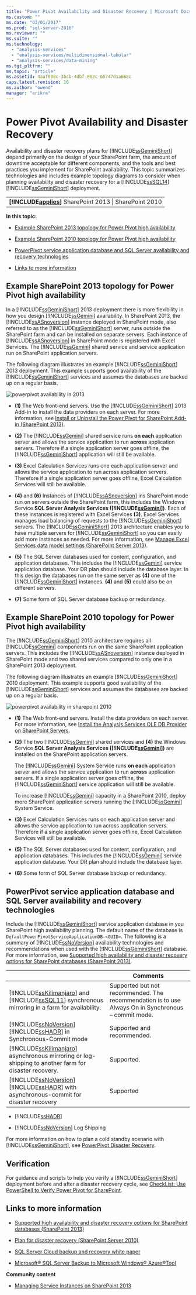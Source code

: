 ```yaml
---
title: "Power Pivot Availability and Disaster Recovery | Microsoft Docs"
ms.custom: ""
ms.date: "03/01/2017"
ms.prod: "sql-server-2016"
ms.reviewer: ""
ms.suite: ""
ms.technology: 
  - "analysis-services"
  - "analysis-services/multidimensional-tabular"
  - "analysis-services/data-mining"
ms.tgt_pltfrm: ""
ms.topic: "article"
ms.assetid: 4aaf008c-3bcb-4dbf-862c-65747d1a668c
caps.latest.revision: 16
ms.author: "owend"
manager: "erikre"
---
```

# Power Pivot Availability and Disaster Recovery
  Availability and disaster recovery plans for [!INCLUDE[ssGeminiShort](../../analysis-services/includes/ssgeminishort-md.md)] depend primarily on the design of your SharePoint farm, the amount of downtime acceptable for different components, and the tools and best practices you implement for SharePoint availability. This topic summarizes technologies and includes example topology diagrams to consider when planning availability and disaster recovery for a [!INCLUDE[ssSQL14](../../analysis-services/includes/sssql14-md.md)] [!INCLUDE[ssGeminiShort](../../analysis-services/includes/ssgeminishort-md.md)] deployment.  
  
||  
|-|  
|**[!INCLUDE[applies](../../analysis-services/includes/applies-md.md)]**  SharePoint 2013 &#124; SharePoint 2010|  
  
 **In this topic:**  
  
-   [Example SharePoint 2013 topology for Power Pivot high availability](#bkmk_sharepoint2013)  
  
-   [Example SharePoint 2010 topology for Power Pivot high availability](#bkmk_sharepoint2010)  
  
-   [PowerPivot service application database and SQL Server availability and recovery technologies](#bkmk_sql_server_technologies)  
  
-   [Links to more information](#bkmk_more_resources)  
  
##  <a name="bkmk_sharepoint2013"></a> Example SharePoint 2013 topology for Power Pivot high availability  
 In a [!INCLUDE[ssGeminiShort](../../analysis-services/includes/ssgeminishort-md.md)] 2013 deployment there is more flexibility in how you design [!INCLUDE[ssGemini](../../analysis-services/includes/ssgemini-md.md)] availability. In SharePoint 2013, the [!INCLUDE[ssASnoversion](../../analysis-services/includes/ssasnoversion-md.md)] instance deployed in SharePoint mode, also referred to as the [!INCLUDE[ssGeminiShort](../../analysis-services/includes/ssgeminishort-md.md)] server, runs outside the SharePoint farm and can be installed on separate servers. Each instance of [!INCLUDE[ssASnoversion](../../analysis-services/includes/ssasnoversion-md.md)] in SharePoint mode is registered with Excel Services. The [!INCLUDE[ssGemini](../../analysis-services/includes/ssgemini-md.md)] shared service and service application run on SharePoint application servers.  
  
 The following diagram illustrates an example [!INCLUDE[ssGeminiShort](../../analysis-services/includes/ssgeminishort-md.md)] 2013 deployment. This example supports good availability of the [!INCLUDE[ssGeminiShort](../../analysis-services/includes/ssgeminishort-md.md)] services and assumes the databases are backed up on a regular basis.  
  
 ![powerpivot availability in 2013](../../analysis-services/power-pivot-sharepoint/media/ssas-powerpivot-services-2013.png "powerpivot availability in 2013")  
  
-   **(1)** The Web front-end servers. Use the [!INCLUDE[ssGeminiShort](../../analysis-services/includes/ssgeminishort-md.md)] 2013 Add-in to install the data providers on each server. For more information, see [Install or Uninstall the Power Pivot for SharePoint Add-in &#40;SharePoint 2013&#41;](../../analysis-services/instances/install/windows/install-or-uninstall-the-power-pivot-for-sharepoint-add-in-sharepoint-2013.md).  
  
-   **(2)** The [!INCLUDE[ssGemini](../../analysis-services/includes/ssgemini-md.md)] shared service runs **on each** application server and allows the service application to run **across** application servers. Therefore if a single application server goes offline, the [!INCLUDE[ssGeminiShort](../../analysis-services/includes/ssgeminishort-md.md)] application will still be available.  
  
-   **(3)** Excel Calculation Services runs one each application server and allows the service application to run across application servers. Therefore if a single application server goes offline, Excel Calculation Services will still be available.  
  
-   **(4)** and **(6)** Instances of [!INCLUDE[ssASnoversion](../../analysis-services/includes/ssasnoversion-md.md)] ins SharePoint mode run on servers outside the SharePoint farm, this includes the Windows Service **SQL Server Analysis Services ([!INCLUDE[ssGemini](../../analysis-services/includes/ssgemini-md.md)])**. Each of these instances is registered with Excel Services **(3)**. Excel Services manages load balancing of requests to the [!INCLUDE[ssGeminiShort](../../analysis-services/includes/ssgeminishort-md.md)] servers. The [!INCLUDE[ssGeminiShort](../../analysis-services/includes/ssgeminishort-md.md)] 2013 architecture enables you to have multiple servers for [!INCLUDE[ssGeminiShort](../../analysis-services/includes/ssgeminishort-md.md)] so you can easily add more instances as needed. For more information, see [Manage Excel Services data model settings (SharePoint Server 2013)](http://technet.microsoft.com/library/jj219780\(v=office.15\).aspx).  
  
-   **(5)** The SQL Server databases used for content, configuration, and application databases. This includes the [!INCLUDE[ssGemini](../../analysis-services/includes/ssgemini-md.md)] service application database. Your DR plan should include the database layer. In this design the databases run on the same server as **(4)** one of the [!INCLUDE[ssGeminiShort](../../analysis-services/includes/ssgeminishort-md.md)] instances. **(4)** and **(5)** could also be on different servers.  
  
-   **(7)** Some form of SQL Server database backup or redundancy.  
  
##  <a name="bkmk_sharepoint2010"></a> Example SharePoint 2010 topology for Power Pivot high availability  
 The [!INCLUDE[ssGeminiShort](../../analysis-services/includes/ssgeminishort-md.md)] 2010 architecture requires all [!INCLUDE[ssGemini](../../analysis-services/includes/ssgemini-md.md)] components run on the same SharePoint application servers. This includes the [!INCLUDE[ssASnoversion](../../analysis-services/includes/ssasnoversion-md.md)] instance deployed in SharePoint mode and two shared services compared to only one in a SharePoint 2013 deployment.  
  
 The following diagram illustrates an example [!INCLUDE[ssGeminiShort](../../analysis-services/includes/ssgeminishort-md.md)] 2010 deployment. This example supports good availability of the [!INCLUDE[ssGeminiShort](../../analysis-services/includes/ssgeminishort-md.md)] services and assumes the databases are backed up on a regular basis.  
  
 ![powerpivot availability in sharepoint 2010](../../analysis-services/power-pivot-sharepoint/media/ssas-powerpivot-services-2010.png "powerpivot availability in sharepoint 2010")  
  
-   **(1)** The Web front-end servers. Install the data providers on each server. For more information, see [Install the Analysis Services OLE DB Provider on SharePoint Servers](http://msdn.microsoft.com/en-us/2c62daf9-1f2d-4508-a497-af62360ee859).  
  
-   **(2)** The two [!INCLUDE[ssGemini](../../analysis-services/includes/ssgemini-md.md)] shared services and **(4)** the Windows Service **SQL Server Analysis Services ([!INCLUDE[ssGemini](../../analysis-services/includes/ssgemini-md.md)])** are installed on the SharePoint application servers.  
  
     The [!INCLUDE[ssGemini](../../analysis-services/includes/ssgemini-md.md)] System Service runs **on each** application server and allows the service application to run **across** application servers. If a single application server goes offline, the [!INCLUDE[ssGeminiShort](../../analysis-services/includes/ssgeminishort-md.md)] service application will still be available.  
  
     To increase [!INCLUDE[ssGemini](../../analysis-services/includes/ssgemini-md.md)] capacity in a SharePoint 2010, deploy more SharePoint application servers running the [!INCLUDE[ssGemini](../../analysis-services/includes/ssgemini-md.md)] System Service.  
  
-   **(3)** Excel Calculation Services runs on each application server and allows the service application to run across application servers. Therefore if a single application server goes offline, Excel Calculation Services will still be available.  
  
-   **(5)** The SQL Server databases used for content, configuration, and application databases. This includes the [!INCLUDE[ssGemini](../../analysis-services/includes/ssgemini-md.md)] service application database. Your DR plan should include the database layer.  
  
-   **(6)** Some form of SQL Server database backup or redundancy.  
  
##  <a name="bkmk_sql_server_technologies"></a> PowerPivot service application database and SQL Server availability and recovery technologies  
 Include the [!INCLUDE[ssGeminiShort](../../analysis-services/includes/ssgeminishort-md.md)] service application database in you SharePoint high availability planning. The default name of the database is `DefaultPowerPivotServiceApplicationDB-<GUID>`. The following is a summary of [!INCLUDE[ssNoVersion](../../advanced-analytics/r-services/includes/ssnoversion-md.md)] availability technologies and recommendations when used with the [!INCLUDE[ssGeminiShort](../../analysis-services/includes/ssgeminishort-md.md)] database. For more information, see [Supported high availability and disaster recovery options for SharePoint databases (SharePoint 2013)](http://technet.microsoft.com/library/jj841106.aspx).  
  
||Comments|  
|-|--------------|  
|[!INCLUDE[ssKilimanjaro](../../analysis-services/instances/install/windows/includes/sskilimanjaro-md.md)] and [!INCLUDE[ssSQL11](../../analysis-services/includes/sssql11-md.md)] synchronous mirroring in a farm for availability.|Supported but not recommended. The recommendation is to use Always On in Synchronous – commit mode.|  
|[!INCLUDE[ssNoVersion](../../advanced-analytics/r-services/includes/ssnoversion-md.md)] [!INCLUDE[ssHADR](../../analysis-services/power-pivot-sharepoint/includes/sshadr-md.md)] in Synchronous-Commit mode|Supported and recommended.|  
|[!INCLUDE[ssKilimanjaro](../../analysis-services/instances/install/windows/includes/sskilimanjaro-md.md)] asynchronous mirroring or log-shipping to another farm for disaster recovery.|Supported.|  
|[!INCLUDE[ssNoVersion](../../advanced-analytics/r-services/includes/ssnoversion-md.md)] [!INCLUDE[ssHADR](../../analysis-services/power-pivot-sharepoint/includes/sshadr-md.md)] with asynchronous-commit for disaster recovery|Supported|  
  
-   [!INCLUDE[ssHADR](../../analysis-services/power-pivot-sharepoint/includes/sshadr-md.md)]  
  
-   [!INCLUDE[ssNoVersion](../../advanced-analytics/r-services/includes/ssnoversion-md.md)] Log Shipping  
  
 For more information on how to plan a cold standby scenario with [!INCLUDE[ssGeminiShort](../../analysis-services/includes/ssgeminishort-md.md)], see [PowerPivot Disaster Recovery](http://social.technet.microsoft.com/wiki/contents/articles/22137.sharepoint-powerpivot-disaster-recovery.aspx).  
  
## Verification  
 For guidance and scripts to help you verify a [!INCLUDE[ssGeminiShort](../../analysis-services/includes/ssgeminishort-md.md)] deployment before and after a disaster recovery cycle, see [CheckList: Use PowerShell to Verify Power Pivot for SharePoint](../../analysis-services/instances/install/windows/checklist-use-powershell-to-verify-power-pivot-for-sharepoint.md).  
  
##  <a name="bkmk_more_resources"></a> Links to more information  
  
-   [Supported high availability and disaster recovery options for SharePoint databases (SharePoint 2013)](http://technet.microsoft.com/library/jj841106.aspx)  
  
-   [Plan for disaster recovery (SharePoint Server 2010)](http://technet.microsoft.com/library/ff628971\(v=office.14\).aspx)  
  
-   [SQL Server Cloud backup and recovery white paper](http://www.microsoft.com/server-cloud/solutions/cloud-backup-recovery.aspx?WT.srch=1&WT.mc_ID=SEM_BING_USEvergreenSearch_Unassigned&CR_CC=Unassigned#fbid=RjU2Nbzu2dT)  
  
-   [Microsoft® SQL Server Backup to Microsoft Windows® Azure®Tool](http://www.microsoft.com/download/details.aspx?id=40740)  
  
 **Community content**  
  
-   [Managing Service Instances on SharePoint 2013](http://www.petri.co.il/manage-service-instances-sharepoint-2013.htm)  
  
